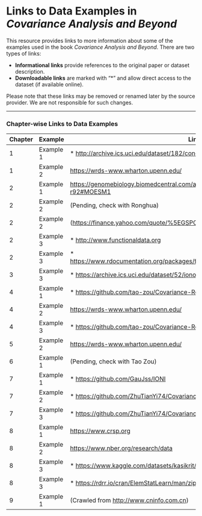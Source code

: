 # Links to Data Examples in *Covariance Analysis and Beyond*

This resource provides links to more information about some of the examples used in the book *Covariance Analysis and Beyond*. There are two types of links:

- **Informational links** provide references to the original paper or dataset description.
- **Downloadable links** are marked with “*” and allow direct access to the dataset (if available online).

Please note that these links may be removed or renamed later by the source provider. We are not responsible for such changes.

---

### Chapter-wise Links to Data Examples

| Chapter | Example | Link |
|---------|---------|------|
| 1       | Example 1 | * http://archive.ics.uci.edu/dataset/182/concrete+slump+test |
| 1       | Example 2 | https://wrds-www.wharton.upenn.edu/ |
| 2       | Example 1 | https://genomebiology.biomedcentral.com/articles/10.1186/gb-2004-5-11-r92#MOESM1 |
| 2       | Example 2 | (Pending, check with Ronghua) |
| 2       | Example 2 | (https://finance.yahoo.com/quote/%5EGSPC/history/) (Pending confirmation) |
| 2       | Example 3 | * http://www.functionaldata.org |
| 2       | Example 3 | * https://www.rdocumentation.org/packages/fda/versions/6.2.0/topics/CanadianWeather |
| 3       | Example 3 | * https://archive.ics.uci.edu/dataset/52/ionosphere |
| 4       | Example 1 | * https://github.com/tao-zou/Covariance-Regression-Analysis |
| 4       | Example 2 | https://wrds-www.wharton.upenn.edu/ |
| 4       | Example 3 | * https://github.com/tao-zou/Covariance-Regression-Analysis |
| 5       | Example 2 | https://wrds-www.wharton.upenn.edu/ |
| 6       | Example 1 | (Pending, check with Tao Zou) |
| 7       | Example 1 | * https://github.com/GauJss/IONI |
| 7       | Example 2 | * https://github.com/ZhuTianYi74/Covariance-Analysis-and-Beyond |
| 7       | Example 3 | * https://github.com/ZhuTianYi74/Covariance-Analysis-and-Beyond |
| 8       | Example 1 | https://www.crsp.org |
| 8       | Example 2 | https://www.nber.org/research/data |
| 8       | Example 3 | * https://www.kaggle.com/datasets/kasikrit/att-database-of-faces |
| 8       | Example 3 | * https://rdrr.io/cran/ElemStatLearn/man/zip.test.html |
| 9       | Example 1 | (Crawled from http://www.cninfo.com.cn) |
